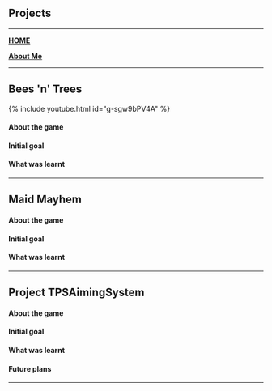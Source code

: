 ## **Projects**
---
[__HOME__](https://kronedev22.github.io)

[__About Me__](https://kronedev22.github.io/AboutMe/)

---

## **Bees 'n' Trees**

{% include youtube.html id="g-sgw9bPV4A" %}

#### **About the game**

#### **Initial goal**

#### **What was learnt**

--- 

## **Maid Mayhem**

#### **About the game**

#### **Initial goal**

#### **What was learnt**

---

## **Project TPSAimingSystem**

#### **About the game**

#### **Initial goal**

#### **What was learnt**

#### **Future plans**

---
